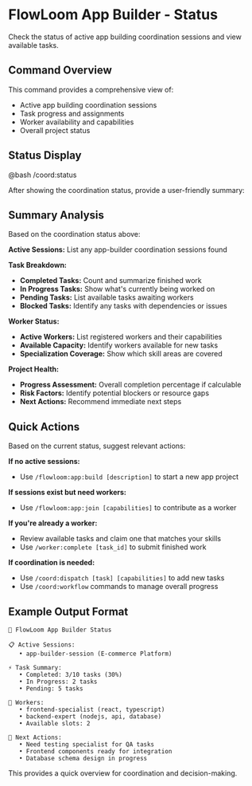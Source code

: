 # FlowLoom App Builder - Status

Check the status of active app building coordination sessions and view available tasks.

## Command Overview

This command provides a comprehensive view of:
- Active app building coordination sessions
- Task progress and assignments
- Worker availability and capabilities
- Overall project status

## Status Display

@bash /coord:status

After showing the coordination status, provide a user-friendly summary:

## Summary Analysis

Based on the coordination status above:

**Active Sessions:** List any app-builder coordination sessions found

**Task Breakdown:**
- **Completed Tasks:** Count and summarize finished work
- **In Progress Tasks:** Show what's currently being worked on
- **Pending Tasks:** List available tasks awaiting workers
- **Blocked Tasks:** Identify any tasks with dependencies or issues

**Worker Status:**
- **Active Workers:** List registered workers and their capabilities
- **Available Capacity:** Identify workers available for new tasks
- **Specialization Coverage:** Show which skill areas are covered

**Project Health:**
- **Progress Assessment:** Overall completion percentage if calculable
- **Risk Factors:** Identify potential blockers or resource gaps
- **Next Actions:** Recommend immediate next steps

## Quick Actions

Based on the current status, suggest relevant actions:

**If no active sessions:**
- Use `/flowloom:app:build [description]` to start a new app project

**If sessions exist but need workers:**
- Use `/flowloom:app:join [capabilities]` to contribute as a worker

**If you're already a worker:**
- Review available tasks and claim one that matches your skills
- Use `/worker:complete [task_id]` to submit finished work

**If coordination is needed:**
- Use `/coord:dispatch [task] [capabilities]` to add new tasks
- Use `/coord:workflow` commands to manage overall progress

## Example Output Format

```
🚀 FlowLoom App Builder Status

📋 Active Sessions: 
   • app-builder-session (E-commerce Platform)

⚡ Task Summary:
   • Completed: 3/10 tasks (30%)
   • In Progress: 2 tasks
   • Pending: 5 tasks

👥 Workers:
   • frontend-specialist (react, typescript)
   • backend-expert (nodejs, api, database)
   • Available slots: 2

🎯 Next Actions:
   • Need testing specialist for QA tasks
   • Frontend components ready for integration
   • Database schema design in progress
```

This provides a quick overview for coordination and decision-making.
